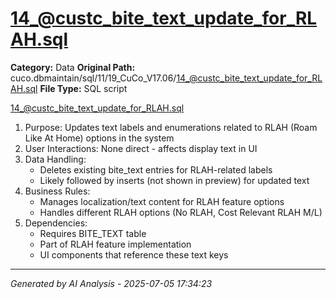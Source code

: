 # 14_@custc_bite_text_update_for_RLAH.sql

**Category:** Data
**Original Path:** cuco.dbmaintain/sql/11/19_CuCo_V17.06/14_@custc_bite_text_update_for_RLAH.sql
**File Type:** SQL script

14_@custc_bite_text_update_for_RLAH.sql
1. Purpose: Updates text labels and enumerations related to RLAH (Roam Like At Home) options in the system
2. User Interactions: None direct - affects display text in UI
3. Data Handling:
   - Deletes existing bite_text entries for RLAH-related labels
   - Likely followed by inserts (not shown in preview) for updated text
4. Business Rules:
   - Manages localization/text content for RLAH feature options
   - Handles different RLAH options (No RLAH, Cost Relevant RLAH M/L)
5. Dependencies:
   - Requires BITE_TEXT table
   - Part of RLAH feature implementation
   - UI components that reference these text keys

---
*Generated by AI Analysis - 2025-07-05 17:34:23*
